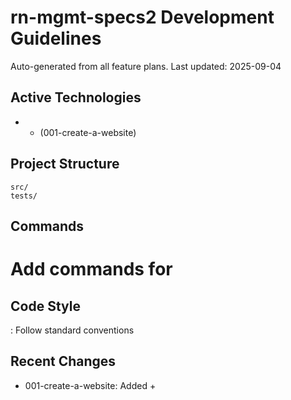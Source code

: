 # rn-mgmt-specs2 Development Guidelines

Auto-generated from all feature plans. Last updated: 2025-09-04

## Active Technologies
-  +  (001-create-a-website)

## Project Structure
```
src/
tests/
```

## Commands
# Add commands for 

## Code Style
: Follow standard conventions

## Recent Changes
- 001-create-a-website: Added  + 

<!-- MANUAL ADDITIONS START -->
<!-- MANUAL ADDITIONS END -->